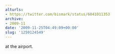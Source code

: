 ```yaml
---
alturls:
- https://twitter.com/bismark/status/6041011353
archive:
- 2009-11
date: '2009-11-25T04:49:09+00:00'
slug: '1259124549'
---
```


at the airport.

